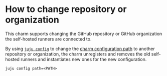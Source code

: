 # How to change repository or organization

This charm supports changing the GitHub repository or GitHub organization the self-hosted runners are connected to.

By using [`juju config`](https://juju.is/docs/juju/juju-config) to change the [charm configuration path](https://charmhub.io/github-runner/configure#path) to another repository or organization, the charm unregisters and removes the old self-hosted runners and instantiates new ones for the new configuration.

```shell
juju config path=<PATH>
```
